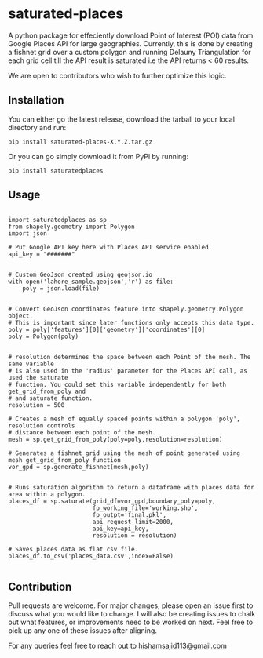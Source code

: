 # saturated-places

<!-- badges: start -->
<!-- badges: end -->

A python package for effeciently download Point of Interest (POI) data from Google Places API for large geographies. Currently, this is done by creating a fishnet grid over a custom polygon and
running Delauny Triangulation for each grid cell till the API result is saturated i.e the API returns < 60 results. 

We are open to contributors who wish to further optimize this logic. 

## Installation

You can either go the latest release, download the tarball to your local directory and run: <br/>

`pip install saturated-places-X.Y.Z.tar.gz`

Or you can go simply download it from PyPi by running: <br/>

`pip install saturatedplaces`

## Usage

```

import saturatedplaces as sp
from shapely.geometry import Polygon
import json

# Put Google API key here with Places API service enabled.
api_key = "#######"


# Custom GeoJson created using geojson.io
with open('lahore_sample.geojson','r') as file:
    poly = json.load(file)


# Convert GeoJson coordinates feature into shapely.geometry.Polygon object.
# This is important since later functions only accepts this data type.
poly = poly['features'][0]['geometry']['coordinates'][0]
poly = Polygon(poly)


# resolution determines the space between each Point of the mesh. The same variable 
# is also used in the 'radius' parameter for the Places API call, as used the saturate
# function. You could set this variable independently for both get_grid_from_poly and
# and saturate function.
resolution = 500

# Creates a mesh of equally spaced points within a polygon 'poly', resolution controls
# distance between each point of the mesh.
mesh = sp.get_grid_from_poly(poly=poly,resolution=resolution)

# Generates a fishnet grid using the mesh of point generated using mesh get_grid_from_poly function
vor_gpd = sp.generate_fishnet(mesh,poly)


# Runs saturation algorithm to return a dataframe with places data for area within a polygon.
places_df = sp.saturate(grid_df=vor_gpd,boundary_poly=poly,
                        fp_working_file='working.shp',
                        fp_outpt='final.pkl',
                        api_request_limit=2000,
                        api_key=api_key,
                        resolution = resolution)

# Saves places data as flat csv file.
places_df.to_csv('places_data.csv',index=False)


```


## Contribution

Pull requests are welcome. For major changes, please open an issue first to discuss what you would like to change.
I will also be creating issues to chalk out what features, or improvements need to be worked on next. Feel free to pick
up any one of these issues after aligning. 

For any queries feel free to reach out to hishamsajid113@gmail.com


